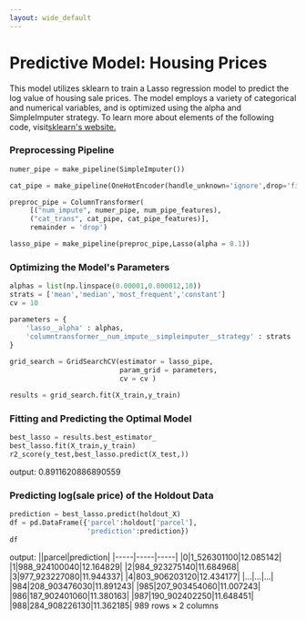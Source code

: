 ```yaml
---
layout: wide_default
---
```



# Predictive Model: Housing Prices

This model utilizes sklearn to train a Lasso regression model to predict the log value of housing sale prices. The model employs a variety of categorical and numerical variables, and is optimized using the alpha and SimpleImputer strategy. To learn more about elements of the following code, visit[sklearn's website.](https://scikit-learn.org/stable/)

### Preprocessing Pipeline

```python
numer_pipe = make_pipeline(SimpleImputer())

cat_pipe = make_pipeline(OneHotEncoder(handle_unknown='ignore',drop='first',sparse=False)) 

preproc_pipe = ColumnTransformer(
     [("num_impute", numer_pipe, num_pipe_features),
     ("cat_trans", cat_pipe, cat_pipe_features)], 
     remainder = 'drop')

lasso_pipe = make_pipeline(preproc_pipe,Lasso(alpha = 0.1))
```

### Optimizing the Model's Parameters

```python
alphas = list(np.linspace(0.00001,0.000012,10))
strats = ['mean','median','most_frequent','constant']
cv = 10

parameters = {
    'lasso__alpha' : alphas,
    'columntransformer__num_impute__simpleimputer__strategy' : strats
}
    
grid_search = GridSearchCV(estimator = lasso_pipe, 
                           param_grid = parameters,
                           cv = cv )

results = grid_search.fit(X_train,y_train)
```

### Fitting and Predicting the Optimal Model

```python
best_lasso = results.best_estimator_ 
best_lasso.fit(X_train,y_train)
r2_score(y_test,best_lasso.predict(X_test,))
```
output: 0.8911620886890559

### Predicting log(sale price) of the Holdout Data

```python
prediction = best_lasso.predict(holdout_X)
df = pd.DataFrame({'parcel':holdout['parcel'],
                   'prediction':prediction})
df
```
output:
||parcel|prediction|
|-----|-----|-----|
|0|1_526301100|12.085142|
|1|988_924100040|12.164829|
|2|984_923275140|11.684968|
|3|977_923227080|11.944337|
|4|803_906203120|12.434177|
|...|...|...|
|984|208_903476030|11.891243|
|985|207_903454060|11.007243|
|986|187_902401060|11.380163|
|987|190_902402250|11.648451|
|988|284_908226130|11.362185|
989 rows × 2 columns
